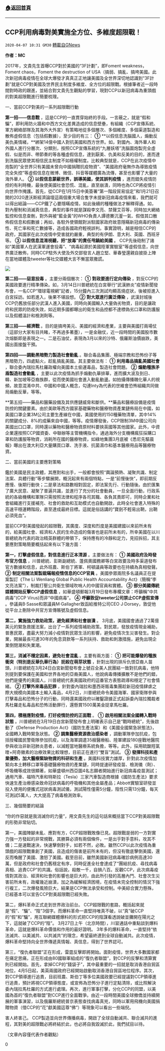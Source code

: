 ###  [:house:返回首頁](https://github.com/ourhimalayas/txt)
---

## CCP利用病毒對美實施全方位、多維度超限戰！
`2020-04-07 10:31 GM30` [轉載自GNews](https://gnews.org/zh-hant/164676/)

**作者：MC**

2017年，文貴先生首曝CCP對於美國的“3F計劃”，即Foment weakness，Foment chaos，Foment the destruction of USA（搞弱、搞亂、搞垮美國。此次新冠病毒疫情在全球大爆發才真真正正地讓美國及全世界深切地認識到“3F計劃”就是CCP對美國及世界民主制度多維度、全方位的超限戰。根據筆者近一段時間對時政的跟進，並結合對文貴先生觀點的學習，現對CCP以新冠病毒為重頭戲的對美超限戰進行簡要梳理。

一、當前CCP對美的一系列超限戰行動

**第一招——信息戰** ，這是CCP的一直貫穿始終的手段。一言蔽之，就是“假和騙”，即利用防火牆和中西方文化差異造成的信息壁壘，有組織（CCP宣傳系統、軍方網絡部隊及其海外大外宣）有策略地從多個層次、多個維度、多個渠道製造和散佈虛假信息（包括假數據），至少目的有三： **①** **以假信息洗腦國人，煽動反美仇美情緒，**綁架14億中國人對抗美國和西方世界。如，對國內、海外華人和外國人進行分層次、分類別，按照CCP宣傳系統的“九層妖塔”洗腦圖炮製完全虛假、似是而非、帶節奏的等各種虛假信息，達到厭美、仇美和反美的目的，進而達到洗腦民眾使其相信民主制度不如極權制度。比較典型就是，CCP在此次疫情中炮製的“全世界只有美國未曾向中國捐贈抗疫物資”、“美國政府毫無作為導致疫情完全失控”等虛假信息在微博、微信、抖音等媒體廣為流傳，甚至也影響了大量的海外華人。 **②** **以假信息蒙蔽世界，誤導美國，使其誤判疫情** ，進而錯失疫情防控的有利時機，最後使美國社會恐慌、混亂，直至崩潰，同時也為CCP將疫情引向世界作掩護。首先，從CCP在1月15日中美簽署“第一階段貿易協定”和1月21日召開的2020達沃斯經濟論壇這兩個重大場合隻字未提新冠病毒疫情來看，我們就可以得出結論——CCP鐵了心要隱瞞疫情，如此後續的種種做法才解釋得通。如，對內壓制和消滅真信息，典型的事件就是謀殺李文亮、禁聲艾芬等，同時加大網絡監控和信息查刪，對外與被“藍金黃”的WHO負責人譚德賽沆瀣一氣、假借其口散佈假信息和假數據；再如，各駐外使領館對派駐國家政府故意隱瞞新冠病毒的傳染性、死亡率和死亡數據等，造成各國政府輕視誤判。事實證明，越是相信CCP的政府，其國家在此次疫情中受害就約嚴重，典型的有伊朗、意大利、英國、西班牙等。 **③** **以假信息混淆視聽，把“放毒”的責任甩鍋給美國** 。 CCP先後砲制了諸如“美國軍人在武漢軍運會投毒”、“病毒起源於美國陸軍實驗室”等虛假信息，向世界廣泛散佈，同時CCP駐外大使及外交部發言人趙立堅、華春瑩還親自披掛上陣在當地媒體及tweeter等社交媒體大言不慚當眾撒謊。

![](https://s3-ap-northeast-1.amazonaws.com/news.guo.offload.media/wp-content/uploads/2020/04/07031740/image0-41.jpg)

**第二招——惡意投毒** 。主要分兩個層次： **①** **對政要進行定向傳染** ，對反CCP的美國政要進行精準傳染。如，3月14日川普總統在白宮舉行“武漢肺炎”疫情新聞發布會，一名CCP“環球電視網”記者，15分鐘內三次測試均顯高燒症狀，後被拒進入白宮採訪。如若進入，後果不堪設想。 **②** **對大眾進行廣泛傳染** ，武漢封城後CCP仍舊放任部分武漢人進入美國，同時向美國輸入大量偽劣物資，目的是讓政府和民眾的防疫失效，如近期多國都曝出的衛生和品控都不達標偽劣口罩和防護服以及假體溫計和檢測劑等。

**第三招——經濟戰** 。目的是搞垮美元、美國的經濟和產業，主要與美國打兩場仗（這部分大家有目共睹，不再過多著墨），一是金融仗，近一段時間的美國股市數次熔斷即是表現之一。二是石油仗，表現為3月以來的沙特、俄羅斯油價崩跌，美國出面接盤干預。

**第四招——調動黑暗勢力製造社會動亂** 。聯合毒品集團、極端宗教和恐怖份子等黑暗勢力，四處點火，趁亂搞亂美國。其主要做法有： **①** **利用毒品搞亂美國社會** ，聯合委內瑞拉馬杜羅政權向美國本土偷運毒品，製造社會問題。 **②** **煽動種族矛盾製造社會動亂** ，主要以此次疫情為抓手煽動仇華排華，進而擴大波及到日、韓、新加坡等亞裔族群，從而使美國社會進入動亂動盪。如拍攝傳播醜化華人的視頻，故意混淆中共、中國和中國人概念，勾連Inty為代表的世維會恐怖組織共同做局煽動反華，等等。

**第五招——藥品和醫藥設備及其供應鏈威脅和斷供。**藥品和醫療設備是疫情防控的關鍵要素。由於美歐等西方國家基礎藥物和醫療物資產業鏈佈局在中國，如美國口罩企業3M公司主要生產線在中國，美國使用的150種藥物清單，其中14%的關鍵成分、8%的成藥來自中國，等等。疫情爆發後，CCP限制3M中國公司向美國出口口罩，同時還以藥物和醫療物資原材料要挾英國等其他國家。此外，中資企業還按照CCP國資委、中聯辦等主管機構指令，通過海外分支機構瘋狂採購口罩和防護服等物資，消耗所在國的醫療物資，如綠地集團3月底被《悉尼先驅晨報》曝出在澳大利亞大量購買口罩、洗手液、抗菌濕巾和基本醫療用品等醫療物資。

二、當前美國的主要應對策略

鑑於美國是民主政體，其應對和出手，一般都會按照“輿論預熱、凝聚共識、制定法案、具體行動”等步驟展開，概況起來有兩個特點，一是“前慢後快”，即前期反應慢、後期行動快；二是章法和路數相對固定，即法案先行、行動隨後。由於匯集了廣大民意、凝聚了普遍共識，並進行了充分的社會動員，一旦全面行動，行政系統的各級機構和軍隊只需按照法律和程序各司其職、各負其責即可，同時企業和社會組織進行支援補充、社會的救助和互助模式也自動開啟，此時全社會進入特殊的高速平穩運轉階段，直至達成最終目標。這就是俗話講的“寶劍不輕易出鞘，出鞘必須見血”。

當前CCP對美國發起的超限戰，其廣度、深度和烈度是美國建國以來前所未有的，給美國社會、經濟和人民的生命造成的傷害也是前所未有的，所幸美國在以川普總統為代表的政治精英群體的帶領下，保持應有的冷靜和定力，見招拆招，其主要應對策略簡要概括起來有以下幾方面：

**第一，打擊虛假信息，對信息進行正本清源** 。主要做法有： **①** **美國政府及時發布官方信息** ，川普總統、彭斯副總統、蓬佩奧國務卿等白宮政要及時多渠道發布官方數據和信息，此外班農、斯伯丁將軍、柯頓議員等政要也在持續為真相發聲。 **②** **制定相關法案製裁瞞報疫情信息的CCP官員** 。美國參眾兩院多名議員正在提案製訂《The Li Wenliang Global Public Health Accountability Act》（簡稱“李文亮法案”），制裁打壓公共衛生領域吹哨人的中國官員和實體。 **③** **部分美國傳統媒體開始反擊CCP虛假信息** ，如華盛頓郵報3月19日發布專欄文章：呼籲稱“中共病毒”(CCP Virus)而非“中國病毒”。 **④** **呼籲敦促tweeter公司禁止CCP虛假宣傳** 。參議員B·Sasse和眾議員M·Gallagher致函給推特公司CEO J·Dorsey，敦促他從平台上刪除中共官方宣傳賬號及虛假信息。

**第二，實施強力救助政策，避免經濟和社會崩潰** 。 3月底，美國國會通過了2萬億美元的緊急救援法案，出台了一系列疫情補助政策。對民眾，發放疫情現金補助，普惠民眾，盡最大努力減小疫情對民眾生活的影響，避免疫情次生災害發生。對企業，開展最長可達30年的免息貸款等一系列扶持、救助和刺激措施，避免出現企業倒閉潮和失業潮。

**第三，消滅不穩定因素，避免社會混亂** 。主要有兩方面： **①** **把可能爆發的種族衝突（特別是反華仇華行為）扼殺在萌芽狀態** ，針對出現的排斥仇恨亞裔人苗頭，川普總統在3月24日白宮新聞發布會上號召全美人民團結一致對抗病毒，他特別提到要保護在美國和世界各地的亞裔美國人，他說病毒傳播擴散不是他們的錯，他們是優秀的美國人，川普總統代表美國政府的這番官方表態疏導和穩定了社會情緒。 **②** **打擊外來毒品犯罪** ，針對委內瑞拉和墨西哥販毒集團趁新冠疫情肆虐之際大規模向美國本土輸入毒品，4月2日，川普總統命令美國海軍、國家衛隊參與打擊毒品和恐怖分子的行動，同時還美國政府以確鑿證據正式起訴委內瑞拉獨裁者馬杜羅走私毒品和恐怖活動罪行，還懸賞1500萬美金捉拿馬杜羅。

**第四，積極應對疫情，打好疫情防控的正面戰** 。 **①** **啟用相關法案全國轉入戰時狀態** 。川普總統在3月19日白宮新聞發布會上明確表示自己是“戰時總統”，先後啟動了《Defense Production Act》（國防生產法案）和《美國全國緊急狀態法》，全國轉入戰時緊急狀態。 **②** **調集醫療資源救治感染者** ，調動軍隊參加抗疫，包括授權國民警衛隊參加抗疫，以及海軍調遣35艘醫療船、陸軍建設180座戰地醫院參與收治非新冠肺炎患者，以減輕當地醫療系統負擔，等等。此外，採用硫酸羥氯喹+阿奇黴素的治療效果比較理想，目前正在進行“雙盲”測試。 **③** **發揮科技和產業優勢，加大醫療緊缺物資的科研和生產** 。美國科技實力雄厚，針對此次疫情加緊向本土轉移口罩等基礎醫療物資的產業鏈，同時提速研發疫苗、檢測儀（劑）、呼吸機等成效很顯著，如華盛頓州西亞圖4名志願者開始進行新冠病毒疫苗測試；通用汽車、福特汽車和特斯拉（Tesla）三家汽車製造商根據《國防生產法》要求快速生產治療感染致命冠狀病毒的呼吸機和其他金屬產品；Abbott實驗室研發並投入使用的便攜式冠狀病毒測試儀，測試陽性僅需5分鐘，陰性只需13分鐘，每天可測試5萬人，大大提高了病毒檢測效率。

三、幾個簡要的結論

“你的作惡就是我消滅你的力量”，用文貴先生的這句話來概括當下CCP對美超限戰的形勢非常貼切。

第一，美國陣腳未亂、應對有方，CCP超限戰敗像已見。超限戰是弱的一方對實力強一方發起的非常規戰，其勝算必須有兩個條件，一是出乎對手意料，攻其不備；二是速戰速決，快速擊倒對手，如若不然，必敗。雖然CCP以此次疫情為重頭戲的超限戰重創了美國，且造成的傷害是前所未有的，但沒有徹底擊倒美國，還反而喚醒了美國、激怒了美國。截至目前，雖然美國新冠病毒確診病例高達30萬，但是政府和社會仍舊穩定有序，同時促進全社會達成了“團結抗疫、尋找病毒真相、追責CCP”的共識。俗話說，殺敵一千，自損八百。反觀CCP，此次病毒疫情對其政治、經濟和社會的影響也是巨大的，由此所引發的高層內鬥、社會次生災害前所未有，政權幾近崩潰，加之為緩解經濟困境，在疫情未完全控制的情況下強行複工，二次爆發風險巨大，結果是CCP無法承受和控制。中美綜合實力懸殊，已經基本可以宣告CCP對美超限戰已經失敗。

第二，爆料革命正式走到世界政治前台。 CCP超限戰的套路，概括起來就是“假”、“騙”、“陰”3個字。而爆料革命一直堅持唯真不破，以“真”破CCP的“假”和“騙”，用互聯網媒體爆料的形式把CCP的陰謀看透說破並攤開在陽光之下，這就破了CCP的“陰”。 3月27日上午（北京時間），川習通話中重點談到爆料革命，這就是爆料革命價值和作用的最好證明。 3年多的爆料革命，一直堅持“依法滅共、以美滅共、以共滅共”的理念，希望最終達到全球自動滅共。此次疫情，爆料革命堅持向全世界傳遞真情報、真信息，得到了世界認可。

第三，“復仇者聯盟”正在形成，雷霆反擊即將開始。面對疫情，世界大多數國家都在痛定思痛，正在形成由80國聯軍組成的“復仇者聯盟”，對CCP的反擊和清算實則已經開始。首先，拿掉CCP的“錢袋子”，其中最重要的一招就是取消香港自貿區地位，4月5日起，美英兩國政府已經開始啟動取消香港自貿區地位程序。其次，對CCP領導進行追責，目前班農、斯伯丁等多位美國政要已經提議對CCP領導進行追責，預計將視CCP領導態度，或宣佈為恐怖分子進行定點清除，或比照解決委內瑞拉馬杜羅的方式進行處理。再次，進行軍事打擊，分化CCP的同盟，以美國為首的“復仇者聯盟”對CCP進行全面戰爭。由近一段時間美國全球撤僑並持續開展的軍事演習，以及俄羅斯總統普京表態查找病毒真兇，同時以軍用飛機向美國捐贈物資（借CCP的“花”獻美國這尊“佛”）等現象可以看出一些端倪。

害人終害己。 CCP製造並向世界傳播病毒，開啟了全球自動滅共、聯合滅共的進程，其對美的超限戰必將終結於此，也必將自我毀滅於此，我們拭目以待。

（文章內容僅代表作者觀點）

0
